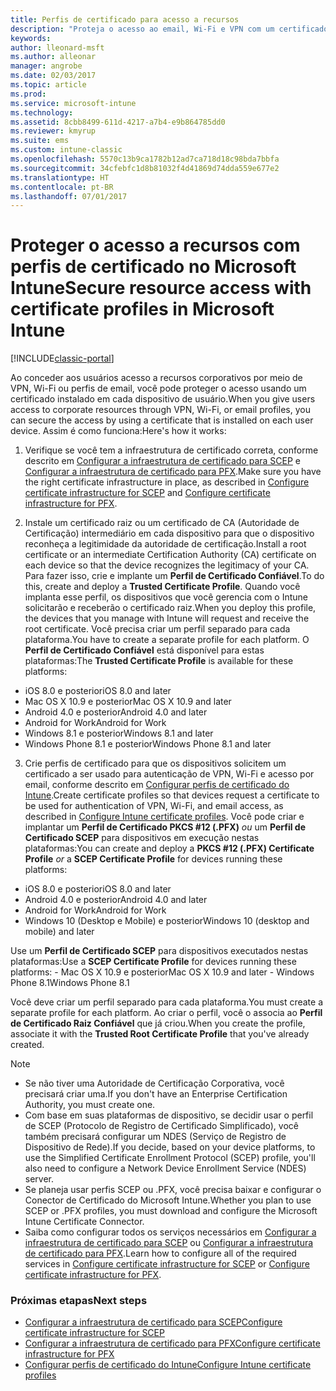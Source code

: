 ```yaml
---
title: Perfis de certificado para acesso a recursos
description: "Proteja o acesso ao email, Wi-Fi e VPN com um certificado instalado em cada dispositivo do usuário."
keywords: 
author: lleonard-msft
ms.author: alleonar
manager: angrobe
ms.date: 02/03/2017
ms.topic: article
ms.prod: 
ms.service: microsoft-intune
ms.technology: 
ms.assetid: 8cbb8499-611d-4217-a7b4-e9b864785dd0
ms.reviewer: kmyrup
ms.suite: ems
ms.custom: intune-classic
ms.openlocfilehash: 5570c13b9ca1782b12ad7ca718d18c98bda7bbfa
ms.sourcegitcommit: 34cfebfc1d8b81032f4d41869d74dda559e677e2
ms.translationtype: HT
ms.contentlocale: pt-BR
ms.lasthandoff: 07/01/2017
---
```

# <span data-ttu-id="5aa3b-103">Proteger o acesso a recursos com perfis de certificado no Microsoft Intune</span><span class="sxs-lookup"><span data-stu-id="5aa3b-103">Secure resource access with certificate profiles in Microsoft Intune</span></span>
<a id="secure-resource-access-with-certificate-profiles-in-microsoft-intune" class="xliff"></a>

[!INCLUDE[classic-portal](../includes/classic-portal.md)]

<span data-ttu-id="5aa3b-104">Ao conceder aos usuários acesso a recursos corporativos por meio de VPN, Wi-Fi ou perfis de email, você pode proteger o acesso usando um certificado instalado em cada dispositivo de usuário.</span><span class="sxs-lookup"><span data-stu-id="5aa3b-104">When you give users access to corporate resources through VPN, Wi-Fi, or email profiles, you can secure the access by using a certificate that is installed on each user device.</span></span> <span data-ttu-id="5aa3b-105">Assim é como funciona:</span><span class="sxs-lookup"><span data-stu-id="5aa3b-105">Here's how it works:</span></span>

1. <span data-ttu-id="5aa3b-106">Verifique se você tem a infraestrutura de certificado correta, conforme descrito em [Configurar a infraestrutura de certificado para SCEP](configure-certificate-infrastructure-for-scep.md) e [Configurar a infraestrutura de certificado para PFX](configure-certificate-infrastructure-for-pfx.md).</span><span class="sxs-lookup"><span data-stu-id="5aa3b-106">Make sure you have the right certificate infrastructure in place, as described in [Configure certificate infrastructure for SCEP](configure-certificate-infrastructure-for-scep.md) and [Configure certificate infrastructure for PFX](configure-certificate-infrastructure-for-pfx.md).</span></span>

2. <span data-ttu-id="5aa3b-107">Instale um certificado raiz ou um certificado de CA (Autoridade de Certificação) intermediário em cada dispositivo para que o dispositivo reconheça a legitimidade da autoridade de certificação.</span><span class="sxs-lookup"><span data-stu-id="5aa3b-107">Install a root certificate or an intermediate Certification Authority (CA) certificate on each device so that the device recognizes the legitimacy of your CA.</span></span> <span data-ttu-id="5aa3b-108">Para fazer isso, crie e implante um **Perfil de Certificado Confiável**.</span><span class="sxs-lookup"><span data-stu-id="5aa3b-108">To do this, create and deploy a **Trusted Certificate Profile**.</span></span> <span data-ttu-id="5aa3b-109">Quando você implanta esse perfil, os dispositivos que você gerencia com o Intune solicitarão e receberão o certificado raiz.</span><span class="sxs-lookup"><span data-stu-id="5aa3b-109">When you deploy this profile, the devices that you manage with Intune will request and receive the root certificate.</span></span> <span data-ttu-id="5aa3b-110">Você precisa criar um perfil separado para cada plataforma.</span><span class="sxs-lookup"><span data-stu-id="5aa3b-110">You have to create a separate profile for each platform.</span></span> <span data-ttu-id="5aa3b-111">O **Perfil de Certificado Confiável** está disponível para estas plataformas:</span><span class="sxs-lookup"><span data-stu-id="5aa3b-111">The **Trusted Certificate Profile** is available for these platforms:</span></span>
 -  <span data-ttu-id="5aa3b-112">iOS 8.0 e posterior</span><span class="sxs-lookup"><span data-stu-id="5aa3b-112">iOS 8.0 and later</span></span>
 -  <span data-ttu-id="5aa3b-113">Mac OS X 10.9 e posterior</span><span class="sxs-lookup"><span data-stu-id="5aa3b-113">Mac OS X 10.9 and later</span></span>
 -  <span data-ttu-id="5aa3b-114">Android 4.0 e posterior</span><span class="sxs-lookup"><span data-stu-id="5aa3b-114">Android 4.0 and later</span></span>
 -  <span data-ttu-id="5aa3b-115">Android for Work</span><span class="sxs-lookup"><span data-stu-id="5aa3b-115">Android for Work</span></span>
 -  <span data-ttu-id="5aa3b-116">Windows 8.1 e posterior</span><span class="sxs-lookup"><span data-stu-id="5aa3b-116">Windows 8.1 and later</span></span>
 -  <span data-ttu-id="5aa3b-117">Windows Phone 8.1 e posterior</span><span class="sxs-lookup"><span data-stu-id="5aa3b-117">Windows Phone 8.1 and later</span></span>

3. <span data-ttu-id="5aa3b-118">Crie perfis de certificado para que os dispositivos solicitem um certificado a ser usado para autenticação de VPN, Wi-Fi e acesso por email, conforme descrito em [Configurar perfis de certificado do Intune](configure-intune-certificate-profiles.md).</span><span class="sxs-lookup"><span data-stu-id="5aa3b-118">Create certificate profiles so that devices request a certificate to be used for authentication of VPN, Wi-Fi, and email access, as described in [Configure Intune certificate profiles](configure-intune-certificate-profiles.md).</span></span> <span data-ttu-id="5aa3b-119">Você pode criar e implantar um **Perfil de Certificado PKCS #12 (.PFX)** *ou* um **Perfil de Certificado SCEP** para dispositivos em execução nestas plataformas:</span><span class="sxs-lookup"><span data-stu-id="5aa3b-119">You can create and deploy a **PKCS #12 (.PFX) Certificate Profile** *or* a **SCEP Certificate Profile** for devices running these platforms:</span></span>

  -  <span data-ttu-id="5aa3b-120">iOS 8.0 e posterior</span><span class="sxs-lookup"><span data-stu-id="5aa3b-120">iOS 8.0 and later</span></span>
  -  <span data-ttu-id="5aa3b-121">Android 4.0 e posterior</span><span class="sxs-lookup"><span data-stu-id="5aa3b-121">Android 4.0 and later</span></span>
  -  <span data-ttu-id="5aa3b-122">Android for Work</span><span class="sxs-lookup"><span data-stu-id="5aa3b-122">Android for Work</span></span>
  -  <span data-ttu-id="5aa3b-123">Windows 10 (Desktop e Mobile) e posterior</span><span class="sxs-lookup"><span data-stu-id="5aa3b-123">Windows 10 (desktop and mobile) and later</span></span>

  <span data-ttu-id="5aa3b-124">Use um **Perfil de Certificado SCEP** para dispositivos executados nestas plataformas:</span><span class="sxs-lookup"><span data-stu-id="5aa3b-124">Use a **SCEP Certificate Profile** for devices running these platforms:</span></span>
    -   <span data-ttu-id="5aa3b-125">Mac OS X 10.9 e posterior</span><span class="sxs-lookup"><span data-stu-id="5aa3b-125">Mac OS X 10.9 and later</span></span>
    -   <span data-ttu-id="5aa3b-126">Windows Phone 8.1</span><span class="sxs-lookup"><span data-stu-id="5aa3b-126">Windows Phone 8.1</span></span>

<span data-ttu-id="5aa3b-127">Você deve criar um perfil separado para cada plataforma.</span><span class="sxs-lookup"><span data-stu-id="5aa3b-127">You must create a separate profile for each platform.</span></span> <span data-ttu-id="5aa3b-128">Ao criar o perfil, você o associa ao **Perfil de Certificado Raiz Confiável** que já criou.</span><span class="sxs-lookup"><span data-stu-id="5aa3b-128">When you create the profile, associate it with the **Trusted Root Certificate Profile** that you've already created.</span></span>

> [!NOTE]           
> - <span data-ttu-id="5aa3b-129">Se não tiver uma Autoridade de Certificação Corporativa, você precisará criar uma.</span><span class="sxs-lookup"><span data-stu-id="5aa3b-129">If you don't have an Enterprise Certification Authority, you must create one.</span></span>
>- <span data-ttu-id="5aa3b-130">Com base em suas plataformas de dispositivo, se decidir usar o perfil de SCEP (Protocolo de Registro de Certificado Simplificado), você também precisará configurar um NDES (Serviço de Registro de Dispositivo de Rede).</span><span class="sxs-lookup"><span data-stu-id="5aa3b-130">If you decide, based on your device platforms, to use the Simplified Certificate Enrollment Protocol (SCEP) profile, you'll also need to configure a Network Device Enrollment Service (NDES) server.</span></span>
>-  <span data-ttu-id="5aa3b-131">Se planeja usar perfis SCEP ou .PFX, você precisa baixar e configurar o Conector de Certificado do Microsoft Intune.</span><span class="sxs-lookup"><span data-stu-id="5aa3b-131">Whether you plan to use SCEP or .PFX profiles, you must download and configure the Microsoft Intune Certificate Connector.</span></span>
>-  <span data-ttu-id="5aa3b-132">Saiba como configurar todos os serviços necessários em [Configurar a infraestrutura de certificado para SCEP](configure-certificate-infrastructure-for-scep.md) ou [Configurar a infraestrutura de certificado para PFX](configure-certificate-infrastructure-for-pfx.md).</span><span class="sxs-lookup"><span data-stu-id="5aa3b-132">Learn how to configure all of the required services in [Configure certificate infrastructure for SCEP](configure-certificate-infrastructure-for-scep.md) or [Configure certificate infrastructure for PFX](configure-certificate-infrastructure-for-pfx.md).</span></span>

### <span data-ttu-id="5aa3b-133">Próximas etapas</span><span class="sxs-lookup"><span data-stu-id="5aa3b-133">Next steps</span></span>
<a id="next-steps" class="xliff"></a>
- [<span data-ttu-id="5aa3b-134">Configurar a infraestrutura de certificado para SCEP</span><span class="sxs-lookup"><span data-stu-id="5aa3b-134">Configure certificate infrastructure for SCEP</span></span>](configure-certificate-infrastructure-for-scep.md)
- [<span data-ttu-id="5aa3b-135">Configurar a infraestrutura de certificado para PFX</span><span class="sxs-lookup"><span data-stu-id="5aa3b-135">Configure certificate infrastructure for PFX</span></span>](configure-certificate-infrastructure-for-pfx.md)
- [<span data-ttu-id="5aa3b-136">Configurar perfis de certificado do Intune</span><span class="sxs-lookup"><span data-stu-id="5aa3b-136">Configure Intune certificate profiles</span></span>](configure-intune-certificate-profiles.md)
